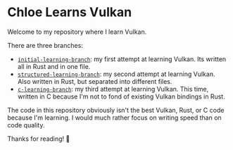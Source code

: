 # Chloe Learns Vulkan

Welcome to my repository where I learn Vulkan.

There are three branches:
- [`initial-learning-branch`](https://github.com/LocalGoddess/learning-vulkan/tree/initial-learning-branch): my first attempt at learning Vulkan. Its written all in Rust and in one file.
- [`structured-learning-branch`](https://github.com/LocalGoddess/learning-vulkan/tree/structured-learning-branch): my second attempt at learning Vulkan. Also written in Rust, but separated into different files.
- [`c-learning-branch`](https://github.com/LocalGoddess/learning-vulkan/tree/c-learning-branch): my third attempt at learning Vulkan. This time, written in C because I'm not to fond of existing Vulkan bindings in Rust.

The code in this repository obviously isn't the best Vulkan, Rust, or C code because I'm learning. I would much rather focus on writing speed than on code quality.

Thanks for reading! 💜
